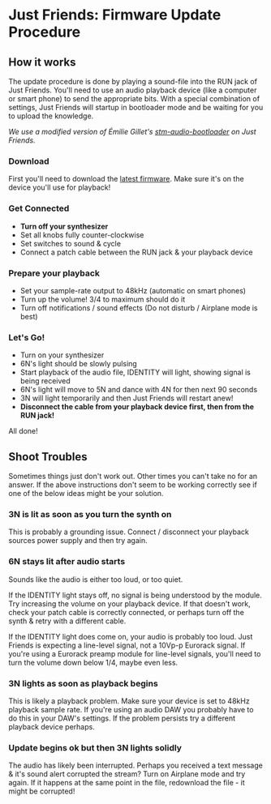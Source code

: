 # Just Friends: Firmware Update Procedure


## How it works

The update procedure is done by playing a sound-file into the RUN jack of Just Friends. You'll need to use an audio playback device (like a computer or smart phone) to send the appropriate bits. With a special combination of settings, Just Friends will startup in bootloader mode and be waiting for you to upload the knowledge.

*We use a modified version of Émilie Gillet's [stm-audio-bootloader](https://github.com/pichenettes/stm-audio-bootloader) on Just Friends.*

### Download

First you'll need to download the [latest firmware](https://github.com/whimsicalraps/Just-Friends/releases/latest). Make sure it's on the device you'll use for playback!

### Get Connected

* **Turn off your synthesizer**
* Set all knobs fully counter-clockwise
* Set switches to sound & cycle
* Connect a patch cable between the RUN jack & your playback device

### Prepare your playback

* Set your sample-rate output to 48kHz (automatic on smart phones)
* Turn up the volume! 3/4 to maximum should do it
* Turn off notifications / sound effects (Do not disturb / Airplane mode is best)

### Let's Go!

* Turn on your synthesizer
* 6N's light should be slowly pulsing
* Start playback of the audio file, IDENTITY will light, showing signal is being received
* 6N's light will move to 5N and dance with 4N for then next 90 seconds
* 3N will light temporarily and then Just Friends will restart anew!
* **Disconnect the cable from your playback device first, then from the RUN jack!**

All done!


## Shoot Troubles

Sometimes things just don't work out. Other times you can't take no for an answer. If the above instructions don't seem to be working correctly see if one of the below ideas might be your solution.

### 3N is lit as soon as you turn the synth on

This is probably a grounding issue. Connect / disconnect your playback sources power supply and then try again.

### 6N stays lit after audio starts

Sounds like the audio is either too loud, or too quiet.

If the IDENTITY light stays off, no signal is being understood by the module. Try increasing the volume on your playback device. If that doesn't work, check your patch cable is correctly connected, or perhaps turn off the synth & retry with a different cable.

If the IDENTITY light does come on, your audio is probably too loud. Just Friends is expecting a line-level signal, not a 10Vp-p Eurorack signal. If you're using a Eurorack preamp module for line-level signals, you'll need to turn the volume down below 1/4, maybe even less.

### 3N lights as soon as playback begins

This is likely a playback problem. Make sure your device is set to 48kHz playback sample rate. If you're using an audio DAW you probably have to do this in your DAW's settings. If the problem persists try a different playback device perhaps.

### Update begins ok but then 3N lights solidly

The audio has likely been interrupted. Perhaps you received a text message & it's sound alert corrupted the stream? Turn on Airplane mode and try again. If it happens at the same point in the file, redownload the file - it might be corrupted!
